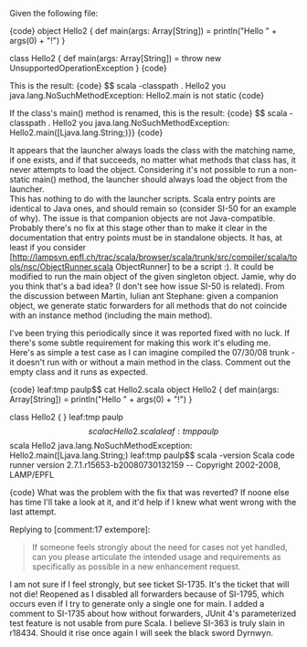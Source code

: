 Given the following file:

{code}
object Hello2 {
  def main(args: Array[String]) =
    println("Hello " + args(0) + "!")
}

class Hello2 {
  def main(args: Array[String]) = throw new UnsupportedOperationException
}
{code}

This is the result:
{code}
$$ scala -classpath . Hello2 you
java.lang.NoSuchMethodException: Hello2.main is not static
{code}

If the class's main() method is renamed, this is the result:
{code}
$$ scala -classpath . Hello2 you
java.lang.NoSuchMethodException: Hello2.main([Ljava.lang.String;)}}
{code}

It appears that the launcher always loads the class with the matching name, if one exists, and if that succeeds, no matter what methods that class has, it never attempts to load the object.  Considering it's not possible to run a non-static main() method, the launcher should always load the object from the launcher.  
This has nothing to do with the launcher scripts. Scala entry points are identical to Java ones, and should remain so (consider SI-50 for an example of why). The issue is that companion objects are not Java-compatible. Probably there's no fix at this stage other than to make it clear in the documentation that entry points must be in standalone objects.
It has, at least if you consider [http://lampsvn.epfl.ch/trac/scala/browser/scala/trunk/src/compiler/scala/tools/nsc/ObjectRunner.scala ObjectRunner] to be a script :). It could be modified to run the main object of the given singleton object. Jamie, why do you think that's a bad idea? (I don't see how issue SI-50 is related).
From the discussion between Martin, Iulian ant Stephane: given a companion object, we generate static forwarders for all methods that do not coincide with an instance method (including the main method).

I've been trying this periodically since it was reported fixed with no luck.  If there's some subtle requirement for making this work it's eluding me.  Here's as simple a test case as I can imagine compiled the 07/30/08 trunk - it doesn't run with or without a main method in the class.  Comment out the empty class and it runs as expected.

{code}
leaf:tmp paulp$$ cat Hello2.scala 
object Hello2 {
  def main(args: Array[String]) =
    println("Hello " + args(0) + "!")
}

class Hello2 { }
leaf:tmp paulp$$ scalac Hello2.scala 
leaf:tmp paulp$$ scala Hello2
java.lang.NoSuchMethodException: Hello2.main([Ljava.lang.String;)
leaf:tmp paulp$$ scala -version
Scala code runner version 2.7.1.r15653-b20080730132159 -- Copyright 2002-2008, LAMP/EPFL

{code}
What was the problem with the fix that was reverted? If noone else has time I'll take a look at it, and it'd help if I knew what went wrong with the last attempt.

Replying to [comment:17 extempore]:
> If someone feels strongly about the need for cases not yet handled, can you please articulate the intended usage and requirements as specifically as possible in a new enhancement request.

I am not sure if I feel strongly, but see ticket SI-1735.
It's the ticket that will not die! Reopened as I disabled all forwarders because of SI-1795, which occurs even if I try to generate only a single one for main.
I added a comment to SI-1735 about how without forwarders, JUnit 4's parameterized test feature is not usable from pure Scala.
I believe SI-363 is truly slain in r18434.  Should it rise once again I will seek the black sword Dyrnwyn.
